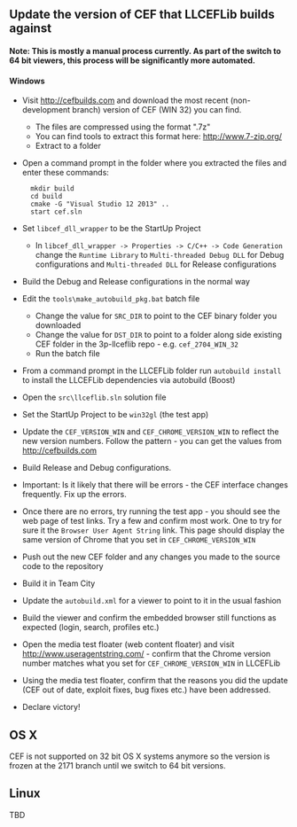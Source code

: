 ## Update the version of CEF that LLCEFLib builds against

#### Note: This is mostly a manual process currently. As part of the switch to 64 bit viewers, this process will be significantly more automated.

#### Windows
* Visit http://cefbuilds.com and download the most recent (non-development branch) version of CEF (WIN 32) you can find.
    * The files are compressed using the  format ".7z"
    * You can find tools to extract this format here: http://www.7-zip.org/
    * Extract to a folder
* Open a command prompt in the folder where you extracted the files and enter these commands:

        mkdir build
        cd build
        cmake -G "Visual Studio 12 2013" ..
        start cef.sln


* Set `libcef_dll_wrapper` to be the StartUp Project
    * In `libcef_dll_wrapper -> Properties -> C/C++ -> Code Generation` change the `Runtime Library` to `Multi-threaded Debug DLL` for Debug configurations and `Multi-threaded DLL` for Release configurations
* Build the Debug and Release configurations in the normal way
* Edit the `tools\make_autobuild_pkg.bat` batch file
    * Change the value for `SRC_DIR` to point to the CEF binary folder you downloaded
    * Change the value for `DST_DIR` to point to a folder along side existing CEF folder in the 3p-llceflib repo - e.g. `cef_2704_WIN_32`
    * Run the batch file
* From a command prompt in the LLCEFLib folder run  `autobuild install` to install the LLCEFLib dependencies via autobuild (Boost)
* Open the `src\llceflib.sln` solution file
* Set the StartUp Project to be `win32gl` (the test app)
* Update the `CEF_VERSION_WIN` and `CEF_CHROME_VERSION_WIN` to reflect the new version numbers. Follow the pattern - you can get the values from http://cefbuilds.com
* Build Release and Debug configurations.
* Important: Is it likely that there will be errors - the CEF interface changes frequently. Fix up the errors.
* Once there are no errors, try running the test app - you should see the web page of test links. Try a few and confirm most work. One to try for sure it the `Browser User Agent String` link. This page should display the same version of Chrome that you set in `CEF_CHROME_VERSION_WIN`
* Push out the new CEF folder and any changes you made to the source code to the repository
* Build it in Team City
* Update the `autobuild.xml` for a viewer to point to it in the usual fashion
* Build the viewer and confirm the embedded browser still functions as expected (login, search, profiles etc.)
* Open the media test floater (web content floater) and visit http://www.useragentstring.com/ - confirm that the Chrome version number matches what you set for `CEF_CHROME_VERSION_WIN` in LLCEFLib
* Using the media test floater, confirm that the reasons you did the update (CEF out of date, exploit fixes, bug fixes etc.) have been addressed.
* Declare victory!

## OS X
CEF is not supported on 32 bit OS X systems anymore so the version is frozen at the 2171 branch until we switch to 64 bit versions.

## Linux
TBD